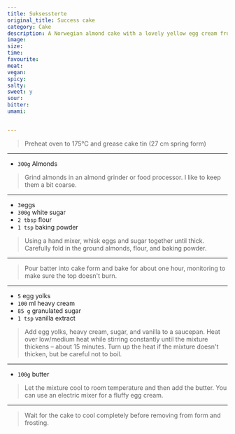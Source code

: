 ```yaml
---
title: Suksessterte
original_title: Success cake
category: Cake
description: A Norwegian almond cake with a lovely yellow egg cream frosting. Norwegians will bake this for any kind of celebration throughout the year.
image:
size:
time: 
favourite:
meat:
vegan:
spicy:
salty:
sweet: y
sour:
bitter:
umami:


---
```


>Preheat oven to 175°C and grease cake tin (27 cm spring form)

---

* `300g` Almonds

>Grind almonds in an almond grinder or food processor. I like to keep them a bit coarse.
---

* `3`eggs
* `300g` white sugar
* `2 tbsp` flour
* `1 tsp` baking powder

>Using a hand mixer, whisk eggs and sugar together until thick. Carefully fold in the ground almonds, flour, and baking powder.

---

>Pour batter into cake form and bake for about one hour, monitoring to make sure the top doesn't burn.

---

* `5` egg yolks
* `100` ml heavy cream
* `85 g` granulated sugar
* `1 tsp` vanilla extract

>Add egg yolks, heavy cream, sugar, and vanilla to a saucepan. Heat over low/medium heat while stirring constantly until the mixture thickens – about 15 minutes. Turn up the heat if the mixture doesn't thicken, but be careful not to boil.

---

* `100g` butter

>Let the mixture cool to room temperature and then add the butter. You can use an electric mixer for a fluffy egg cream.

---

>Wait for the cake to cool completely before removing from form and frosting.
